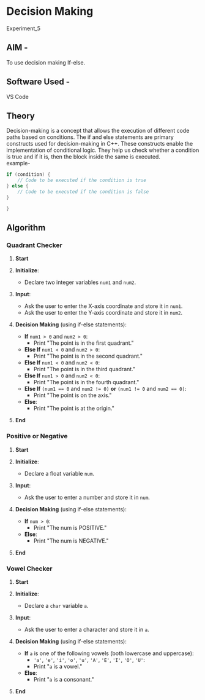 # Decision Making
Experiment_5

## AIM - 
To use decision making If-else.
## Software Used - 
VS Code
## Theory
Decision-making is a concept that allows the execution of different code paths based on conditions. The if and else statements are primary constructs used for decision-making in  C++. These constructs enable the implementation of conditional logic. They help us check whether a condition is true and if it is, then the block inside the same is executed.  
example-
```cpp
if (condition) {
    // Code to be executed if the condition is true
} else {
    // Code to be executed if the condition is false
}

}
```
## Algorithm
### Quadrant Checker

1. **Start**

2. **Initialize**:
   - Declare two integer variables `num1` and `num2`.

3. **Input**:
   - Ask the user to enter the X-axis coordinate and store it in `num1`.
   - Ask the user to enter the Y-axis coordinate and store it in `num2`.

4. **Decision Making** (using if-else statements):
   - **If** `num1 > 0` and `num2 > 0`:
     - Print "The point is in the first quadrant."
   - **Else If** `num1 < 0` and `num2 > 0`:
     - Print "The point is in the second quadrant."
   - **Else If** `num1 < 0` and `num2 < 0`:
     - Print "The point is in the third quadrant."
   - **Else If** `num1 > 0` and `num2 < 0`:
     - Print "The point is in the fourth quadrant."
   - **Else If** `(num1 == 0` and `num2 != 0)` **or** `(num1 != 0` and `num2 == 0)`:
     - Print "The point is on the axis."
   - **Else**:
     - Print "The point is at the origin."

5. **End**

### Positive or Negative

1. **Start**

2. **Initialize**:
   - Declare a float variable `num`.

3. **Input**:
   - Ask the user to enter a number and store it in `num`.

4. **Decision Making** (using if-else statements):
   - **If** `num > 0`:
     - Print "The num is POSITIVE."
   - **Else**:
     - Print "The num is NEGATIVE."

5. **End**

### Vowel Checker

1. **Start**

2. **Initialize**:
   - Declare a `char` variable `a`.

3. **Input**:
   - Ask the user to enter a character and store it in `a`.

4. **Decision Making** (using if-else statements):
   - **If** `a` is one of the following vowels (both lowercase and uppercase):
     - `'a'`, `'e'`, `'i'`, `'o'`, `'u'`, `'A'`, `'E'`, `'I'`, `'O'`, `'U'`:
     - Print "`a` is a vowel."
   - **Else**:
     - Print "`a` is a consonant."

5. **End**

